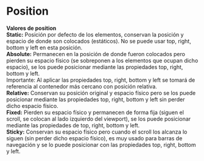# Position

**Valores de position**  
**Static:** Posición por defecto de los elementos, conservan la posición y espacio de donde son colocados (estáticos). No se puede usar top, right, bottom y left en esta posición.  
**Absolute:** Permanecen en la posición de donde fueron colocados pero pierden su espacio físico (se sobreponen a los elementos que ocupan dicho espacio), se los puede posicionar mediante las propiedades top, right, bottom y left.  
Importante: Al aplicar las propiedades top, right, bottom y left se tomará de referencia al contenedor más cercano con posición relativa.  
**Relative:** Conservan su posición original y espacio físico pero se los puede posicionar mediante las propiedades top, right, bottom y left sin perder dicho espacio físico.  
**Fixed:** Pierden su espacio físico y permanecen de forma fija (siguen el scroll, se colocan al lado izquierdo del viewport), se los puede posicionar mediante las propiedades de top, right, bottom y left.  
**Sticky:** Conservan su espacio físico pero cuando el scroll los alcanza lo siguen (sin perder dicho espacio físico), es muy usado para barras de navegación y se lo puede posicionar con las propiedades top, right, bottom y left.